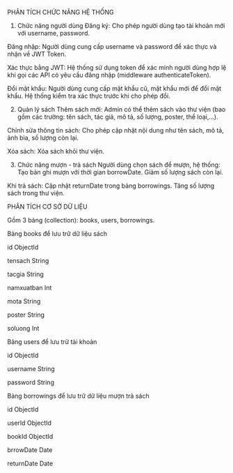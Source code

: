 PHÂN TÍCH CHỨC NĂNG HỆ THỐNG

1. Chức năng người dùng
Đăng ký: Cho phép người dùng tạo tài khoản mới với username, password.

Đăng nhập: Người dùng cung cấp username và password để xác thực và nhận về JWT Token.

Xác thực bằng JWT: Hệ thống sử dụng token để xác minh người dùng hợp lệ khi gọi các API có yêu cầu đăng nhập (middleware authenticateToken).

Đổi mật khẩu: Người dùng cung cấp mật khẩu cũ, mật khẩu mới để đổi mật khẩu. Hệ thống kiểm tra xác thực trước khi cho phép đổi.

2. Quản lý sách
Thêm sách mới: Admin có thể thêm sách vào thư viện (bao gồm các trường: tên sách, tác giả, mô tả, số lượng, poster, thể loại,...).

Chỉnh sửa thông tin sách: Cho phép cập nhật nội dung như tên sách, mô tả, ảnh bìa, số lượng còn lại.

Xóa sách: Xóa sách khỏi thư viện.

3. Chức năng mượn - trả sách
Người dùng chọn sách để mượn, hệ thống: Tạo bản ghi mượn với thời gian borrowDate. Giảm số lượng sách còn lại.

Khi trả sách: Cập nhật returnDate trong bảng borrowings. Tăng số lượng sách trong thư viện.

PHÂN TÍCH CƠ SỞ DỮ LIỆU

Gồm 3 bảng (collection): books, users, borrowings.

Bảng books để lưu trữ dữ liệu sách

id           ObjectId

tensach      String

tacgia       String 

namxuatban   Int

mota         String

poster       String

soluong      Int

Bảng users để lưu trữ tài khoản

id           ObjectId

username     String

password     String

Bảng borrowings để lưu trữ dữ liệu mượn trả sách

id           ObjectId

userId       ObjectId

bookId       ObjectId

brrowDate    Date

returnDate   Date   